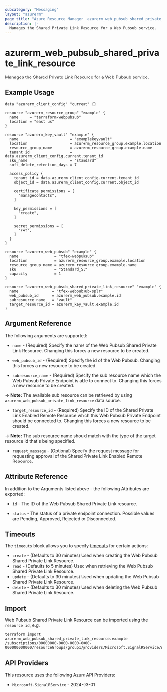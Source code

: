 ```yaml
---
subcategory: "Messaging"
layout: "azurerm"
page_title: "Azure Resource Manager: azurerm_web_pubsub_shared_private_link_resource"
description: |-
  Manages the Shared Private Link Resource for a Web Pubsub service.
---
```


# azurerm_web_pubsub_shared_private_link_resource

Manages the Shared Private Link Resource for a Web Pubsub service.

## Example Usage

```hcl
data "azurerm_client_config" "current" {}

resource "azurerm_resource_group" "example" {
  name     = "terraform-webpubsub"
  location = "east us"
}

resource "azurerm_key_vault" "example" {
  name                       = "examplekeyvault"
  location                   = azurerm_resource_group.example.location
  resource_group_name        = azurerm_resource_group.example.name
  tenant_id                  = data.azurerm_client_config.current.tenant_id
  sku_name                   = "standard"
  soft_delete_retention_days = 7

  access_policy {
    tenant_id = data.azurerm_client_config.current.tenant_id
    object_id = data.azurerm_client_config.current.object_id

    certificate_permissions = [
      "managecontacts",
    ]

    key_permissions = [
      "create",
    ]

    secret_permissions = [
      "set",
    ]
  }
}

resource "azurerm_web_pubsub" "example" {
  name                = "tfex-webpubsub"
  location            = azurerm_resource_group.example.location
  resource_group_name = azurerm_resource_group.example.name
  sku                 = "Standard_S1"
  capacity            = 1
}

resource "azurerm_web_pubsub_shared_private_link_resource" "example" {
  name               = "tfex-webpubsub-splr"
  web_pubsub_id      = azurerm_web_pubsub.example.id
  subresource_name   = "vault"
  target_resource_id = azurerm_key_vault.example.id
}
```

## Argument Reference

The following arguments are supported:

* `name` - (Required) Specify the name of the Web Pubsub Shared Private Link Resource. Changing this forces a new resource to be created.

* `web_pubsub_id` - (Required) Specify the id of the Web Pubsub. Changing this forces a new resource to be created.

* `subresource_name` - (Required) Specify the sub resource name which the Web Pubsub Private Endpoint is able to connect to. Changing this forces a new resource to be created.

-> **Note:** The available sub resource can be retrieved by using `azurerm_web_pubsub_private_link_resource` data source.

* `target_resource_id` - (Required) Specify the ID of the Shared Private Link Enabled Remote Resource which this Web Pubsub Private Endpoint should be connected to. Changing this forces a new resource to be created.

-> **Note:** The sub resource name should match with the type of the target resource id that's being specified.

* `request_message` - (Optional) Specify the request message for requesting approval of the Shared Private Link Enabled Remote Resource.

## Attribute Reference

In addition to the Arguments listed above - the following Attributes are exported:

* `id` - The ID of the Web Pubsub Shared Private Link resource.

* `status` - The status of a private endpoint connection. Possible values are Pending, Approved, Rejected or Disconnected.

## Timeouts

The `timeouts` block allows you to specify [timeouts](https://developer.hashicorp.com/terraform/language/resources/configure#define-operation-timeouts) for certain actions:

* `create` - (Defaults to 30 minutes) Used when creating the Web Pubsub Shared Private Link Resource.
* `read` - (Defaults to 5 minutes) Used when retrieving the Web Pubsub Shared Private Link Resource.
* `update` - (Defaults to 30 minutes) Used when updating the Web Pubsub Shared Private Link Resource.
* `delete` - (Defaults to 30 minutes) Used when deleting the Web Pubsub Shared Private Link Resource.

## Import

Web Pubsub Shared Private Link Resource can be imported using the `resource id`, e.g.

```shell
terraform import azurerm_web_pubsub_shared_private_link_resource.example /subscriptions/00000000-0000-0000-0000-000000000000/resourceGroups/group1/providers/Microsoft.SignalRService/webPubSub/webPubSub1/sharedPrivateLinkResources/resource1
```

## API Providers
<!-- This section is generated, changes will be overwritten -->
This resource uses the following Azure API Providers:

* `Microsoft.SignalRService` - 2024-03-01
